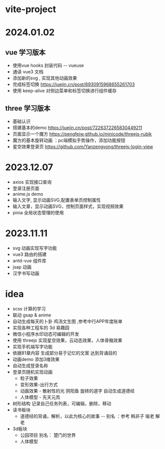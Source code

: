 # vite-project

# 2024.01.02
## vue 学习版本
- 使用vue hooks 封装代码 -- vueuse
- 通读 vue3 文档
- 添加新的svg , 实现其他动画效果
- 完成标签切换 https://juejin.cn/post/6930915968655261703
- 使用 keep-alive 对侧边菜单和标签切换进行组件缓存

## three 学习版本
- 基础认识
- 搭建基本的demo https://juejin.cn/post/7226372265830449211
- 页面显示一个魔方 https://pengfeiw.github.io/minicode/threejs-rubik
- 魔方的基本旋转动画 ：pc端模拟手势操作，添加功能按钮 
- 星空效果登录页 https://github.com/Yanzengyong/threejs-login-view

# 2023.12.07
- axios 实现接口查询
- 登录注册页面
- anime.js demo
- 输入文字, 显示动画SVG,配置表单页控制属性
- 输入文章，显示动画SVG，控制页面样式，实现视频效果
- pinia 全局状态管理的使用

# 2023.11.11
- svg 动画实现写字功能
- vue3 路由的搭建
- antd-vue 组件库
- jsap 动画
- 汉字书写动画

# idea
- scss 计算的学习
- 联动 gsap & anime
- 自动生成每天的卜卦 鸡汤文生图 ,参考中行APP年度账单
- 实现各种工程车的 3d 易趣园 
- 微信小程序水印动态可编辑的开发
- 使用 threejs 实现星空效果，云动态效果，人体骨骼效果
- 实现手机端写字功能 
- 依据81章内容 生成部分易于记忆的文案 达到背诵目的
- 动画demo 添加3维效果
- 自动生成登录名称
- 登录页随机实现动画
  - 粒子效果
  - 变形效果-出行方式
  - 动画效果 - 散射性的光 阴阳鱼 旋转的道字 自动生成道德经
  - 人体模型 - 先天元炁
- 树形结构 记录自己任务列表，可编辑，删除，移动
- 读书板块 
  - 道德经的背诵，解析，以此为核心的故事 -- 别名 ：参考 韩非子 喻老 解老
- 3d板块
  - 公园项目 别名： 楚门的世界
  - 人体模型 